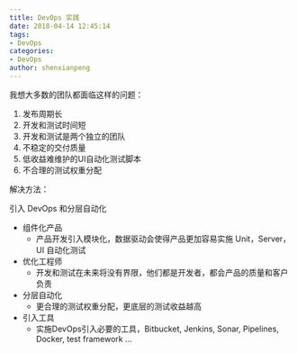 ```yaml
---
title: DevOps 实践
date: 2018-04-14 12:45:14
tags: 
- DevOps
categories: 
- DevOps
author: shenxianpeng
---
```


我想大多数的团队都面临这样的问题：

1. 发布周期长
2. 开发和测试时间短
3. 开发和测试是两个独立的团队
4. 不稳定的交付质量
5. 低收益难维护的UI自动化测试脚本
6. 不合理的测试权重分配

解决方法：

引入 DevOps 和分层自动化

* 组件化产品
  * 产品开发引入模块化，数据驱动会使得产品更加容易实施 Unit，Server，UI 自动化测试
* 优化工程师
  * 开发和测试在未来将没有界限，他们都是开发者，都会产品的质量和客户负责
* 分层自动化
  * 更合理的测试权重分配，更底层的测试收益越高
* 引入工具
  * 实施DevOps引入必要的工具，Bitbucket, Jenkins, Sonar, Pipelines, Docker, test framework …
